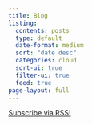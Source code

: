 ```yaml
---
title: Blog
listing:
  contents: posts
  type: default
  date-format: medium
  sort: "date desc"
  categories: cloud
  sort-ui: true
  filter-ui: true
  feed: true
page-layout: full
---
```


<a href="https://github.com/jvaverka">
  <i class="bi bi-rss"></i>
  Subscribe via RSS!
</a>